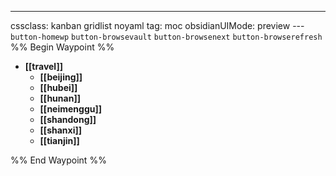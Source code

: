 ---
cssclass: kanban gridlist noyaml
tag: moc
obsidianUIMode: preview
--- `button-homewp`  `button-browsevault`  `button-browsenext` `button-browserefresh` 
%% Begin Waypoint %%
- **[[travel]]**
	- **[[beijing]]**
	- **[[hubei]]**
	- **[[hunan]]**
	- **[[neimenggu]]**
	- **[[shandong]]**
	- **[[shanxi]]**
	- **[[tianjin]]**

%% End Waypoint %%